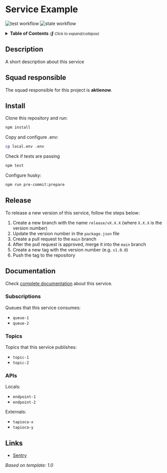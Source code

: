 # Service Example

![test workflow](https://github.com/Coaktion/consumer_example/actions/workflows/test.yml/badge.svg)
![stale workflow](https://github.com/Coaktion/consumer_example/actions/workflows/stale.yml/badge.svg)

<details>
  <summary>
    <strong>Table of Contents</strong>
    <small><i>(🔎 Click to expand/collapse)</i></small>
  </summary>

- [Description](##description)
- [Squad responsible](#squad-responsible)
- [Install](#install)
- [Release](#release)
- [Documentation](#documentation)
  - [Subscriptions](#subscriptions)
  - [Topics](#topics)
  - [APIs](#apis)
- [Links](#links)
</details>

## Description

A short description about this service

## Squad responsible

The squad responsible for this project is **aktienow**.

## Install

Clone this repository and run:

```bash
npm install
```

Copy and configure .env:

```bash
cp local.env .env
```

Check if tests are passing

```bash
npm test
```

Configure husky:

```bash
npm run pre-commit:prepare
```

## Release

To release a new version of this service, follow the steps below:

1. Create a new branch with the name `release/vX.X.X` (where `X.X.X` is the version number)
2. Update the version number in the `package.json` file
3. Create a pull request to the `main` branch
4. After the pull request is approved, merge it into the `main` branch
5. Create a new tag with the version number (e.g. `v1.0.0`)
6. Push the tag to the repository

## Documentation

Check [complete documentation](https://https://coaktion.drozbase.cx/) about this service.

### Subscriptions

Queues that this service consumes:

- `queue-1`
- `queue-2`

### Topics

Topics that this service publishes:

- `topic-1`
- `topic-2`

### APIs

Locals:

- `endpoint-1`
- `endpoint-2`

Externals:

- `tapioca-x`
- `tapioca-y`

## Links

- [Sentry](https://sentry.io/organizations/olist/issues/?project=XXXXX)

_Based on template: 1.0_

